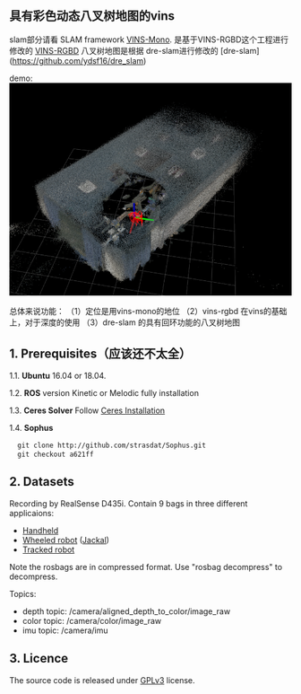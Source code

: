 ## 具有彩色动态八叉树地图的vins
slam部分请看 SLAM framework [VINS-Mono](https://github.com/HKUST-Aerial-Robotics/VINS-Mono).
是基于VINS-RGBD这个工程进行修改的 [VINS-RGBD](https://github.com/STAR-Center/VINS-RGBD)
八叉树地图是根据 dre-slam进行修改的 [dre-slam] (https://github.com/ydsf16/dre_slam)

demo:
![contents](./imgs/demo.png)

总体来说功能：
（1）定位是用vins-mono的地位
（2）vins-rgbd 在vins的基础上，对于深度的使用
（3）dre-slam 的具有回环功能的八叉树地图


## 1. Prerequisites（应该还不太全）
1.1. **Ubuntu** 16.04 or 18.04.

1.2. **ROS** version Kinetic or Melodic fully installation

1.3. **Ceres Solver**
Follow [Ceres Installation](http://ceres-solver.org/installation.html)

1.4. **Sophus**
```
  git clone http://github.com/strasdat/Sophus.git
  git checkout a621ff
```


## 2. Datasets 
Recording by RealSense D435i. Contain 9 bags in three different applicaions:
+ [Handheld](https://star-center.shanghaitech.edu.cn/seafile/d/0ea45d1878914077ade5/)
+ [Wheeled robot](https://star-center.shanghaitech.edu.cn/seafile/d/78c0375114854774b521/) ([Jackal](https://www.clearpathrobotics.com/jackal-small-unmanned-ground-vehicle/))
+ [Tracked robot](https://star-center.shanghaitech.edu.cn/seafile/d/f611fc44df0c4b3d936d/)

Note the rosbags are in compressed format. Use "rosbag decompress" to decompress.

Topics:
+ depth topic: /camera/aligned_depth_to_color/image_raw
+ color topic: /camera/color/image_raw
+ imu topic: /camera/imu




## 3. Licence
The source code is released under [GPLv3](http://www.gnu.org/licenses/) license.
